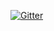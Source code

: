 [![Gitter](https://badges.gitter.im/nicostuhlfauth/GameOfLife.svg)](https://gitter.im/nicostuhlfauth/GameOfLife?utm_source=badge&utm_medium=badge&utm_campaign=pr-badge)
